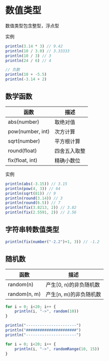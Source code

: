 # 数值类型
数值类型包含整型，浮点型

实例
```js
println(3.14 * 3) // 9.42
println(10 / 3.0) // 3.33333
println(10 / 3) // 3
println(24 / 6) // 4

// 负数
println(10 + -5.5)
println(-3.14 + 2)
```

## 数学函数

| 函数  |	描述   |
|  ----  | ----  |
|  abs(number)      |  取绝对值     |
|  pow(number, int) |  次方计算     |
|  sqrt(number)     |  平方根计算   |
|  round(float)     |  四舍五入取整 |
|  fix(float, int)  |  精确小数位  |

实例
```js
println(abs(-3.15)) // 3.15
println(pow(4, 3)) // 64
println(sqrt(81)) // 9
println(round(3.14)) // 3
println(round(6.5)) // 7
println(fix(3.8213, 2)) // 3.82
println(fix(2.5591, 2)) // 2.56
```

## 字符串转数值类型
```js
println(fix(number("-2.2")+1, 3)) // -1.2
```

## 随机数

| 函数  |	描述   |
|  ----  | ----  |
|  random(n)  | 产生[0, n)的非负随机数 |
|  random(n, m)  |  产生[n, m)的非负随机数 |

```js
for i = 0; i<20; i++ {
    println(i, "->", random(10))
}

println("----------------------")
println("######################")
println("----------------------")

for i = 0; i<20; i++ {
    println(i, "->", randomRange(10, 15))
}
```